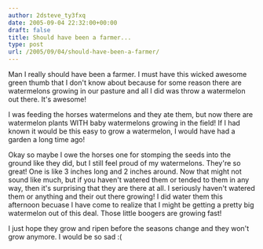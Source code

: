 ```yaml
---
author: 2dsteve_ty3fxq
date: 2005-09-04 22:32:00+00:00
draft: false
title: Should have been a farmer...
type: post
url: /2005/09/04/should-have-been-a-farmer/
---
```


Man I really should have been a farmer. I must have this wicked awesome green thumb that I don't know about because for some reason there are watermelons growing in our pasture and all I did was throw a watermelon out there. It's awesome!

I was feeding the horses watermelons and they ate them, but now there are watermelon plants WITH baby watermelons growing in the field! If I had known it would be this easy to grow a watermelon, I would have had a garden a long time ago!

Okay so maybe I owe the horses one for stomping the seeds into the ground like they did, but I still feel proud of my watermelons. They're so great! One is like 3 inches long and 2 inches around. Now that might not sound like much, but if you haven't watered them or tended to them in any way, then it's surprising that they are there at all. I seriously haven't watered them or anything and their out there growing! I did water them this afternoon becuase I have come to realize that I might be getting a pretty big watermelon out of this deal. Those little boogers are growing fast!

I just hope they grow and ripen before the seasons change and they won't grow anymore. I would be so sad :(
